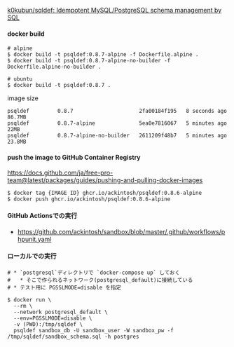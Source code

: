 [k0kubun/sqldef: Idempotent MySQL/PostgreSQL schema management by SQL](https://github.com/k0kubun/sqldef)

#### docker build

```shell
# alpine
$ docker build -t psqldef:0.8.7-alpine -f Dockerfile.alpine . 
$ docker build -t psqldef:0.8.7-alpine-no-builder -f Dockerfile.alpine-no-builder . 

# ubuntu
$ docker build -t psqldef:0.8.7 . 
```

image size

```shell
psqldef         0.8.7                     2fa00184f195   8 seconds ago   86.7MB
psqldef         0.8.7-alpine              5ea0e7816067   5 minutes ago   22MB
psqldef         0.8.7-alpine-no-builder   2611209f48b7   5 minutes ago   23.8MB
```

#### push the image to GitHub Container Registry

https://docs.github.com/ja/free-pro-team@latest/packages/guides/pushing-and-pulling-docker-images

```shell
$ docker tag {IMAGE ID} ghcr.io/ackintosh/psqldef:0.8.6-alpine
$ docker push ghcr.io/ackintosh/psqldef:0.8.6-alpine
```
#### GitHub Actionsでの実行

- https://github.com/ackintosh/sandbox/blob/master/.github/workflows/phpunit.yaml

#### ローカルでの実行

```shell
# * `postgresql`ディレクトリで `docker-compose up` しておく
#   * そこで作られるネットワーク(postgresql_default)に接続している
# * テスト用に PGSSLMODE=disable を指定

$ docker run \
  --rm \
  --network postgresql_default \
  --env=PGSSLMODE=disable \
  -v (PWD):/tmp/sqldef \
  psqldef sandbox_db -U sandbox_user -W sandbox_pw -f /tmp/sqldef/sandbox_schema.sql -h postgres
```
